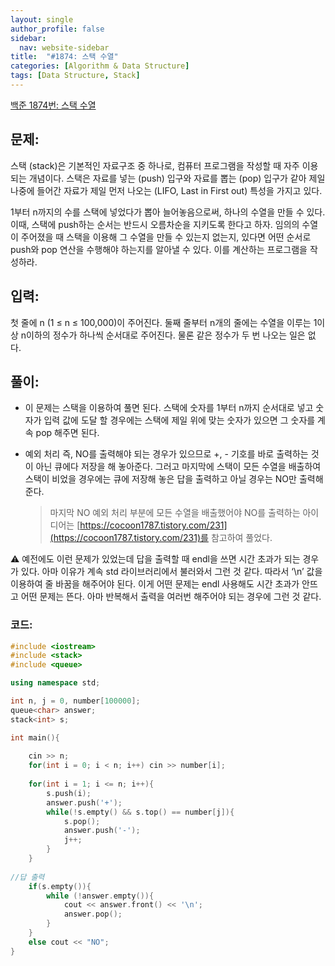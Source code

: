 ```yaml
---
layout: single
author_profile: false
sidebar:
  nav: website-sidebar
title:  "#1874: 스택 수열"
categories: [Algorithm & Data Structure]
tags: [Data Structure, Stack]
---
```


[백준 1874번: 스택 수열](https://www.acmicpc.net/problem/1874)

## 문제:

스택 (stack)은 기본적인 자료구조 중 하나로, 컴퓨터 프로그램을 작성할 때 자주 이용되는 개념이다. 스택은 자료를 넣는 (push) 입구와 자료를 뽑는 (pop) 입구가 같아 제일 나중에 들어간 자료가 제일 먼저 나오는 (LIFO, Last in First out) 특성을 가지고 있다.

1부터 n까지의 수를 스택에 넣었다가 뽑아 늘어놓음으로써, 하나의 수열을 만들 수 있다. 이때, 스택에 push하는 순서는 반드시 오름차순을 지키도록 한다고 하자. 임의의 수열이 주어졌을 때 스택을 이용해 그 수열을 만들 수 있는지 없는지, 있다면 어떤 순서로 push와 pop 연산을 수행해야 하는지를 알아낼 수 있다. 이를 계산하는 프로그램을 작성하라.

## 입력:

첫 줄에 n (1 ≤ n ≤ 100,000)이 주어진다. 둘째 줄부터 n개의 줄에는 수열을 이루는 1이상 n이하의 정수가 하나씩 순서대로 주어진다. 물론 같은 정수가 두 번 나오는 일은 없다.

## 풀이:

- 이 문제는 스택을 이용하여 풀면 된다. 스택에 숫자를 1부터 n까지 순서대로 넣고 숫자가 입력 값에 도달 할 경우에는 스택에 제일 위에 맞는 숫자가 있으면 그 숫자를 계속 pop 해주면 된다.
- 예외 처리 즉, NO를 출력해야 되는 경우가 있으므로 +, - 기호를 바로 출력하는 것이 아닌 큐에다 저장을 해 놓아준다. 그러고 마지막에 스택이 모든 수열을 배출하여 스택이 비었을 경우에는 큐에 저장해 놓은 답을 출력하고 아닐 경우는 NO만 출력해 준다.
    
    > 마지막 NO 예외 처리 부분에 모든 수열을 배출했어야 NO를 출력하는 아이디어는 [https://cocoon1787.tistory.com/231](https://cocoon1787.tistory.com/231)를 참고하여 풀었다.
    > 

⚠️ 예전에도 이런 문제가 있었는데 답을 출력할 때 endl을 쓰면 시간 초과가 되는 경우가 있다. 아마 이유가 계속 std 라이브러리에서 불러와서 그런 것 같다. 따라서 ‘\n’ 값을 이용하여 줄 바꿈을 해주어야 된다. 이게 어떤 문제는 endl 사용해도 시간 초과가 안뜨고 어떤 문제는 뜬다. 아마 반복해서 출력을 여러번 해주어야 되는 경우에 그런 것 같다.

### 코드:

```cpp
#include <iostream>
#include <stack>
#include <queue>

using namespace std;

int n, j = 0, number[100000];
queue<char> answer;
stack<int> s;

int main(){
	
	cin >> n;
	for(int i = 0; i < n; i++) cin >> number[i];
	
	for(int i = 1; i <= n; i++){
		s.push(i);
		answer.push('+');
		while(!s.empty() && s.top() == number[j]){
			s.pop();
			answer.push('-');
			j++;
		}
	}
	
//답 출력
	if(s.empty()){
		while (!answer.empty()){
		    cout << answer.front() << '\n';
		    answer.pop();
	  	}
  	}
  	else cout << "NO";
}
```